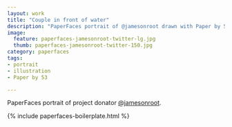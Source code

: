 ```yaml
---
layout: work
title: "Couple in front of water"
description: "PaperFaces portrait of @jamesonroot drawn with Paper by 53 on an iPad."
image: 
  feature: paperfaces-jamesonroot-twitter-lg.jpg
  thumb: paperfaces-jamesonroot-twitter-150.jpg
category: paperfaces
tags: 
- portrait
- illustration
- Paper by 53

---
```


PaperFaces portrait of project donator [@jamesonroot](http://twitter.com/jamesonroot).

{% include paperfaces-boilerplate.html %}